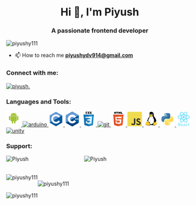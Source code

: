<h1 align="center">Hi 👋, I'm Piyush</h1>
<h3 align="center">A passionate frontend developer</h3>

<p align="left"> <img src="https://komarev.com/ghpvc/?username=piyushy111&label=Profile%20views&color=0e75b6&style=flat" alt="piyushy111" /> </p>

- 📫 How to reach me **piyushydv914@gmail.com**

<h3 align="left">Connect with me:</h3>
<p align="left">
<a href="https://linkedin.com/in/piyush." target="blank"><img align="center" src="https://raw.githubusercontent.com/rahuldkjain/github-profile-readme-generator/master/src/images/icons/Social/linked-in-alt.svg" alt="piyush." height="30" width="40" /></a>
</p>

<h3 align="left">Languages and Tools:</h3>
<p align="left"> <a href="https://developer.android.com" target="_blank" rel="noreferrer"> <img src="https://raw.githubusercontent.com/devicons/devicon/master/icons/android/android-original-wordmark.svg" alt="android" width="40" height="40"/> </a> <a href="https://www.arduino.cc/" target="_blank" rel="noreferrer"> <img src="https://cdn.worldvectorlogo.com/logos/arduino-1.svg" alt="arduino" width="40" height="40"/> </a> <a href="https://www.cprogramming.com/" target="_blank" rel="noreferrer"> <img src="https://raw.githubusercontent.com/devicons/devicon/master/icons/c/c-original.svg" alt="c" width="40" height="40"/> </a> <a href="https://www.w3schools.com/cpp/" target="_blank" rel="noreferrer"> <img src="https://raw.githubusercontent.com/devicons/devicon/master/icons/cplusplus/cplusplus-original.svg" alt="cplusplus" width="40" height="40"/> </a> <a href="https://www.w3schools.com/css/" target="_blank" rel="noreferrer"> <img src="https://raw.githubusercontent.com/devicons/devicon/master/icons/css3/css3-original-wordmark.svg" alt="css3" width="40" height="40"/> </a> <a href="https://git-scm.com/" target="_blank" rel="noreferrer"> <img src="https://www.vectorlogo.zone/logos/git-scm/git-scm-icon.svg" alt="git" width="40" height="40"/> </a> <a href="https://www.w3.org/html/" target="_blank" rel="noreferrer"> <img src="https://raw.githubusercontent.com/devicons/devicon/master/icons/html5/html5-original-wordmark.svg" alt="html5" width="40" height="40"/> </a> <a href="https://developer.mozilla.org/en-US/docs/Web/JavaScript" target="_blank" rel="noreferrer"> <img src="https://raw.githubusercontent.com/devicons/devicon/master/icons/javascript/javascript-original.svg" alt="javascript" width="40" height="40"/> </a> <a href="https://www.linux.org/" target="_blank" rel="noreferrer"> <img src="https://raw.githubusercontent.com/devicons/devicon/master/icons/linux/linux-original.svg" alt="linux" width="40" height="40"/> </a> <a href="https://www.python.org" target="_blank" rel="noreferrer"> <img src="https://raw.githubusercontent.com/devicons/devicon/master/icons/python/python-original.svg" alt="python" width="40" height="40"/> </a> <a href="https://reactjs.org/" target="_blank" rel="noreferrer"> <img src="https://raw.githubusercontent.com/devicons/devicon/master/icons/react/react-original-wordmark.svg" alt="react" width="40" height="40"/> </a> <a href="https://unity.com/" target="_blank" rel="noreferrer"> <img src="https://www.vectorlogo.zone/logos/unity3d/unity3d-icon.svg" alt="unity" width="40" height="40"/> </a> </p>

<h3 align="left">Support:</h3>
<p><a href="https://www.buymeacoffee.com/Piyush"> <img align="left" src="https://cdn.buymeacoffee.com/buttons/v2/default-yellow.png" height="50" width="210" alt="Piyush" /></a><a href="https://ko-fi.com/Piyush"> <img align="left" src="https://cdn.ko-fi.com/cdn/kofi3.png?v=3" height="50" width="210" alt="Piyush" /></a></p><br><br>

<p><img align="left" src="https://github-readme-stats.vercel.app/api/top-langs?username=piyushy111&show_icons=true&locale=en&layout=compact" alt="piyushy111" /></p>

<p>&nbsp;<img align="center" src="https://github-readme-stats.vercel.app/api?username=piyushy111&show_icons=true&locale=en" alt="piyushy111" /></p>

<p><img align="center" src="https://github-readme-streak-stats.herokuapp.com/?user=piyushy111&" alt="piyushy111" /></p>
